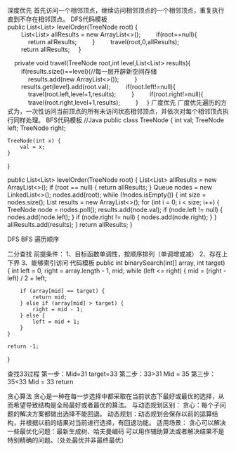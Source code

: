 深度优先
	首先访问一个相邻顶点，继续访问相邻顶点的一个相邻顶点，重复执行直到不存在相邻顶点。
	DFS代码模板
	public List<List<Integer>> levelOrder(TreeNode root) {
        List<List<Integer>> allResults = new ArrayList<>();
        if(root==null){
            return allResults;
        }
        travel(root,0,allResults);
        return allResults;
    }


    private void travel(TreeNode root,int level,List<List<Integer>> results){
        if(results.size()==level){//每一层开辟新空间存储
            results.add(new ArrayList<>());
        }
        results.get(level).add(root.val);
        if(root.left!=null){
            travel(root.left,level+1,results);
        }
        if(root.right!=null){
            travel(root.right,level+1,results);
        }
    }
广度优先
	广度优先遍历的方式为，一次性访问当前顶点的所有未访问状态相邻顶点，并依次对每个相邻顶点执行同样处理。
	BFS代码模板
//Java
public class TreeNode {
    int val;
    TreeNode left;
    TreeNode right;

    TreeNode(int x) {
        val = x;
    }
}

public List<List<Integer>> levelOrder(TreeNode root) {
    List<List<Integer>> allResults = new ArrayList<>();
    if (root == null) {
        return allResults;
    }
    Queue<TreeNode> nodes = new LinkedList<>();
    nodes.add(root);
    while (!nodes.isEmpty()) {
        int size = nodes.size();
        List<Integer> results = new ArrayList<>();
        for (int i = 0; i < size; i++) {
            TreeNode node = nodes.poll();
            results.add(node.val);
            if (node.left != null) {
                nodes.add(node.left);
            }
            if (node.right != null) {
                nodes.add(node.right);
            }
        }
        allResults.add(results);
    }
    return allResults;
}

DFS BFS
遍历顺序

二分查找
前提条件：
	1、目标函数单调性，按顺序排列（单调增或减）
	2、存在上下界
	3、能够索引访问
代码模板
public int binarySearch(int[] array, int target) {
    int left = 0, right = array.length - 1, mid;
    while (left <= right) {
        mid = (right - left) / 2 + left;

        if (array[mid] == target) {
            return mid;
        } else if (array[mid] > target) {
            right = mid - 1;
        } else {
            left = mid + 1;
        }
    }

    return -1;
}

查找33过程
	第一步：Mid=31 target=33
	第二步：33>31 Mid = 35
	第三步：35<33 Mid = 33 return

贪心算法
	贪心是一种在每一步选择中都采取在当前状态下最好或最优的选择，从而希望导致结构是全局最好或者最优的算法。
与动态规划区别：
	贪心：每个子问题的解决方案都做出选择不能回退。
	动态规划：动态规划会保存以前的运算结构，并根据以前的结果对当前进行选择，有回退功能。
适用场景：
	贪心可以解决一些最优化问题：最新生成树、哈夫曼编码
	可以用作辅助算法或者解决结果不是特别精确的问题。（处处最优并非最终最优）

